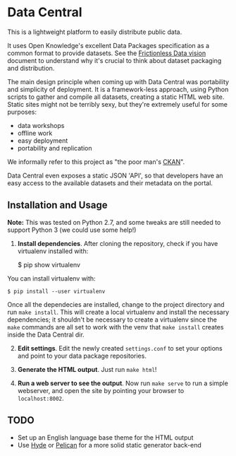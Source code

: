 Data Central
============

This is a lightweight platform to easily distribute public data.

It uses Open Knowledge's excellent Data Packages specification as a
common format to provide datasets. See the [Frictionless Data
vision](http://data.okfn.org/vision) document to understand why it's
crucial to think about dataset packaging and distribution.

The main design principle when coming up with Data Central was
portability and simplicity of deployment. It is a framework-less
approach, using Python scripts to gather and compile all datasets,
creating a static HTML web site. Static sites might not be terribly
sexy, but they're extremely useful for some purposes:

 * data workshops
 * offline work
 * easy deployment
 * portability and replication

We informally refer to this project as "the poor man's
[CKAN](http://ckan.org)".

Data Central even exposes a static JSON 'API', so that developers 
have an easy access to the available datasets and their metadata 
on the portal.

Installation and Usage
------------

**Note:** This was tested on Python 2.7, and some tweaks are still
needed to support Python 3 (we could use some help!)

1. **Install dependencies**. After cloning the repository, check 
if you have virtualenv installed with:
	
	$ pip show virtualenv

You can install virtualenv with:

	$ pip install --user virtualenv

Once all the dependecies are installed, change 
   to the project directory and run `make install`. This will 
   create a local virtualenv and install the necessary 
   dependencies; it shouldn't be necessary to create a virtualenv 
   since the `make` commands are all set to work with the venv 
   that `make install` creates inside the Data Central dir.

2. **Edit settings**. Edit the newly created `settings.conf`
   to set your options and point to your data package 
   repositories.

3. **Generate the HTML output**. Just run `make html`!

4. **Run a web server to see the output**. Now run `make serve` 
   to run a simple webserver, and open the site by pointing your 
   browser to `localhost:8002`.


TODO
----

 * Set up an English language base theme for the HTML output
 * Use [Hyde](http://pypi.python.org/pypi/hyde/0.8.4) or
   [Pelican](http://getpelican.com) for a more solid static generator back-end
